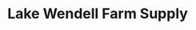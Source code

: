 ---
title: "Lake Wendell Farm Supply"
url: /wendell/lake-wendell-farm-supply/
shop: Landwirtschaftlich
---